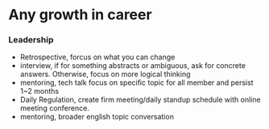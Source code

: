 # Any growth in career

### Leadership

- Retrospective, forcus on what you can change
- interview, if for something abstracts or ambiguous, ask for concrete answers. Otherwise, focus on more logical thinking
- mentoring, tech talk focus on specific topic for all member and persist 1~2 months
- Daily Regulation, create firm meeting/daily standup schedule with online meeting conference.
- mentoring, broader english topic conversation
